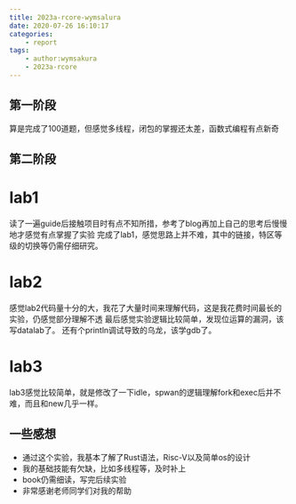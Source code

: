 ```yaml
---
title: 2023a-rcore-wymsalura
date: 2020-07-26 16:10:17
categories:
    - report
tags:
    - author:wymsakura
    - 2023a-rcore
---
```

<!-- more -->

## 第一阶段

算是完成了100道题，但感觉多线程，闭包的掌握还太差，函数式编程有点新奇

## 第二阶段

# lab1 
读了一遍guide后接触项目时有点不知所措，参考了blog再加上自己的思考后慢慢地才感觉有点掌握了实验
完成了lab1，感觉思路上并不难，其中的链接，特区等级的切换等仍需仔细研究。

# lab2
感觉lab2代码量十分的大，我花了大量时间来理解代码，这是我花费时间最长的实验，仍感觉部分理解不透
最后感觉实验逻辑比较简单，发现位运算的漏洞，该写datalab了。
还有个println调试导致的乌龙，该学gdb了。

# lab3
lab3感觉比较简单，就是修改了一下idle，spwan的逻辑理解fork和exec后并不难，而且和new几乎一样。

## 一些感想

- 通过这个实验，我基本了解了Rust语法，Risc-V以及简单os的设计
- 我的基础技能有欠缺，比如多线程等，及时补上
- book仍需细读，写完后续实验
- 非常感谢老师同学们对我的帮助


